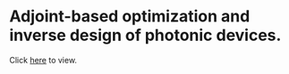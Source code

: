 # Adjoint-based optimization and inverse design of photonic devices.

Click [here](https://github.com/twhughes/PhD_Thesis/blob/master/main.pdf) to view.
